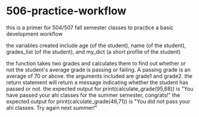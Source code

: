 # 506-practice-workflow
this is a primer for 504/507 fall semester classes to practice a basic development workflow 

the variables created include age (of the student), name (of the student), grades_list (of the student), and my_dict (a short profile of the student) 

the function takes two grades and calculates them to find out whether or not the student's average grade is passing or failing. A passing grade is an average of 70 or above. the arguments included are grade1 and grade2. the return statement will return a message indicating whether the student has passed or not. 
the expected output for print(calculate_grade(95,68)) is "You have passed your ahi classes for the summer semester, congrats!"
the expected output for print(calculate_grade(46,71)) is "You did not pass your ahi classes. Try again next summer!"
